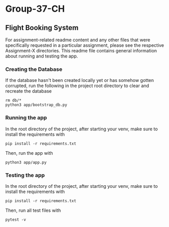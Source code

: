 # Group-37-CH
## Flight Booking System

For assignment-related readme content and any other files that were specifically requested in a particular assignment, please see the respective Assignment-X directories. This readme file contains general information about running and testing the app.

### Creating the Database
If the database hasn't been created locally yet or has somehow gotten corrupted, run the following in the project root directory to clear and recreate the database
```
rm db/*
python3 app/bootstrap_db.py
```

### Running the app
In the root directory of the project, after starting your venv, make sure to install the requirements with
```
pip install -r requirements.txt
```

Then, run the app with
```
python3 app/app.py
```

### Testing the app
In the root directory of the project, after starting your venv, make sure to install the requirements with
```
pip install -r requirements.txt
```

Then, run all test files with
```
pytest -v
```

